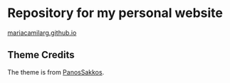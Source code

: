 # Repository for my personal website
[mariacamilarg.github.io](https://mariacamilarg.github.io/)

## Theme Credits
The theme is from [PanosSakkos](https://github.com/PanosSakkos/personal-jekyll-theme).